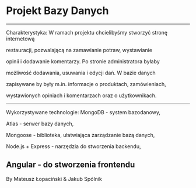 # Projekt Bazy Danych 
---

Charakterystyka:
W ramach projektu chcielibyśmy stworzyć stronę internetową 

restauracji, pozwalającą na zamawianie potraw, wystawianie 

opinii i dodawanie komentarzy. Po stronie administratora byłaby 

możliwość dodawania, usuwania i edycji dań. W bazie danych 

zapisywane by były m.in. informacje o produktach, zamówieniach, 

wystawionych opiniach i komentarzach oraz o użytkownikach.

---

Wykorzystywane technologie:
MongoDB - system bazodanowy,

Atlas - serwer bazy danych,

Mongoose - biblioteka, ułatwiająca zarządzanie bazą danych,

Node.js + Express - narzędzia do stworzenia backendu,

Angular - do stworzenia frontendu
---

By Mateusz Łopaciński & Jakub Spólnik
